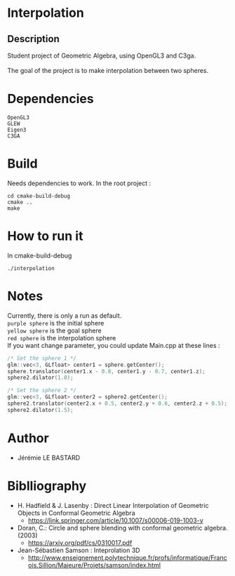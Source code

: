# Interpolation
## Description
Student project of Geometric Algebra, using OpenGL3 and C3ga.
<br/>
<br/>
The goal of the project is to make interpolation between two spheres.
# Dependencies
```SDL
OpenGL3
GLEW 
Eigen3
C3GA
```
# Build
Needs dependencies to work.
In the root project :
```shell script
cd cmake-build-debug
cmake ..
make
```
# How to run it
In cmake-build-debug
```shell script
./interpolation
```
# Notes
Currently, there is only a run as default.
<br/>`purple sphere` is the initial sphere
<br/>`yellow sphere` is the goal sphere
<br/>`red sphere` is the interpolation sphere
<br/> If you want change parameter, you could update Main.cpp at these lines :
```C++
/* Set the sphere 1 */
glm::vec<3, GLfloat> center1 = sphere.getCenter();
sphere.translator(center1.x - 0.8, center1.y - 0.7, center1.z);
sphere2.dilator(1.0);

/* Set the sphere 2 */
glm::vec<3, GLfloat> center2 = sphere2.getCenter();
sphere2.translator(center2.x + 0.5, center2.y + 0.6, center2.z + 0.5);
sphere2.dilator(1.5);
```
# Author
* Jérémie LE BASTARD
# Biblliography
* H. Hadfield & J. Lasenby : Direct Linear Interpolation of Geometric Objects in Conformal Geometric Algebra
  * https://link.springer.com/article/10.1007/s00006-019-1003-y
* Doran, C.: Circle and sphere blending with conformal geometric algebra.  (2003)
  * https://arxiv.org/pdf/cs/0310017.pdf
* Jean-Sébastien Samson : Inteprolation 3D
  * http://www.enseignement.polytechnique.fr/profs/informatique/Francois.Sillion/Majeure/Projets/samson/index.html

